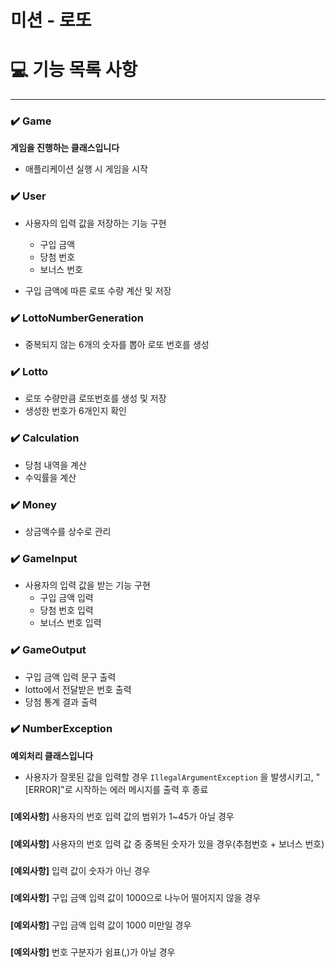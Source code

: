 # 미션 - 로또

# 💻 기능 목록 사항

<hr>


### ✔️ Game

**게임을 진행하는 클래스입니다**

- 애플리케이션 실행 시 게임을 시작

###
### ✔️ User

- 사용자의 입력 값을 저장하는 기능 구현
  - 구입 금액
  - 당첨 번호
  - 보너스 번호


- 구입 금액에 따른 로또 수량 계산 및 저장

###
### ✔️ LottoNumberGeneration

- 중복되지 않는 6개의 숫자를 뽑아 로또 번호를 생성

###
### ✔️ Lotto

- 로또 수량만큼 로또번호를 생성 및 저장
- 생성한 번호가 6개인지 확인

###
### ✔️ Calculation

- 당첨 내역을 계산
- 수익률을 계산

###
### ✔️ Money

- 상금액수를 상수로 관리

###
### ✔️ GameInput

- 사용자의 입력 값을 받는 기능 구현
  - 구입 금액 입력
  - 당첨 번호 입력
  - 보너스 번호 입력

###
### ✔️ GameOutput

- 구입 금액 입력 문구 출력
- lotto에서 전달받은 번호 출력
- 당첨 통계 결과 출력


###
### ✔️ NumberException
**예외처리 클래스입니다**

- 사용자가 잘못된 값을 입력할 경우 `IllegalArgumentException` 을 발생시키고, "[ERROR]"로 시작하는 에러 메시지를 출력 후 종료
#####
**[예외사항]** 사용자의 번호 입력 값의 범위가 1~45가 아닐 경우
#####
**[예외사항]** 사용자의  번호 입력 값 중 중복된 숫자가 있을 경우(추첨번호 + 보너스 번호)
#####
**[예외사항]** 입력 값이 숫자가 아닌 경우
#####
**[예외사항]** 구입 금액 입력 값이 1000으로 나누어 떨어지지 않을 경우
#####
**[예외사항]** 구입 금액 입력 값이 1000 미만일 경우
#####
**[예외사항]** 번호 구분자가 쉼표(,)가 아닐 경우
